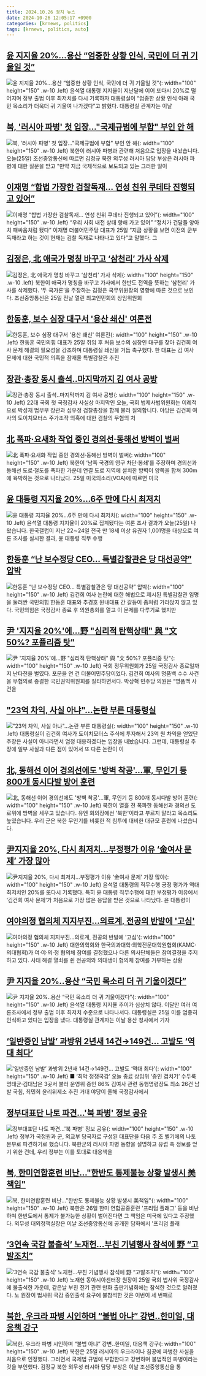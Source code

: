 ```yaml
---
title: 2024.10.26 정치 뉴스
date: 2024-10-26 12:05:17 +0900
categories: [krnews, politics]
tags: [krnews, politics, auto]
---
```

## [윤 지지율 20%…용산 “엄중한 상황 인식, 국민에 더 귀 기울일 것”](https://n.news.naver.com/mnews/article/028/0002713194)

![윤 지지율 20%…용산 “엄중한 상황 인식, 국민에 더 귀 기울일 것”](https://mimgnews.pstatic.net/image/origin/028/2024/10/25/2713194.jpg?type=nf220_150){: width="100" height="150" .w-10 .left}
윤석열 대통령 지지율이 지난달에 이어 또다시 20%로 떨어지며 정부 출범 이후 최저치를 다시 기록하자 대통령실이 “엄중한 상황 인식 아래 국민 목소리가 더욱더 귀 기울여 나가겠다”고 밝혔다. 대통령실 관계자는 이날

## [북, '러시아 파병' 첫 입장…"국제규범에 부합" 부인 안 해](https://n.news.naver.com/mnews/article/437/0000415851)

![북, '러시아 파병' 첫 입장…"국제규범에 부합" 부인 안 해](https://mimgnews.pstatic.net/image/origin/437/2024/10/25/415851.jpg?type=nf220_150){: width="100" height="150" .w-10 .left}
북한이 러시아 파병과 관련해 처음으로 입장을 내놨습니다. 오늘(25일) 조선중앙통신에 따르면 김정규 북한 외무성 러시아 담당 부상은 러시아 파병에 대한 질문을 받고 "만약 지금 국제적으로 보도되고 있는 그러한 일이

## [이재명 “합법 가장한 검찰독재… 연성 친위 쿠데타 진행되고 있어”](https://n.news.naver.com/mnews/article/366/0001027185)

![이재명 “합법 가장한 검찰독재… 연성 친위 쿠데타 진행되고 있어”](https://mimgnews.pstatic.net/image/origin/366/2024/10/25/1027185.jpg?type=nf220_150){: width="100" height="150" .w-10 .left}
“우리 사회 내전 상태 향해 가고 있어” “정치가 건달들 양아치 패싸움처럼 됐다” 이재명 더불어민주당 대표가 25일 “지금 상황을 보면 이전의 군부독재라고 하는 것이 현재는 검찰 독재로 나타나고 있다”고 말했다. 그

## [김정은, 北 애국가 명칭 바꾸고 ‘삼천리’ 가사 삭제](https://n.news.naver.com/mnews/article/023/0003866289)

![김정은, 北 애국가 명칭 바꾸고 ‘삼천리’ 가사 삭제](https://mimgnews.pstatic.net/image/origin/023/2024/10/25/3866289.jpg?type=nf220_150){: width="100" height="150" .w-10 .left}
북한이 애국가 명칭을 바꾸고 가사에서 한반도 전역을 뜻하는 ‘삼천리’ 가사를 삭제했다. ‘두 국가론’을 주장하는 김정은 국무위원장의 영향에 따른 것으로 보인다. 조선중앙통신은 25일 전날 열린 최고인민회의 상임위원회

## [한동훈, 보수 심장 대구서 '용산 쇄신' 여론전](https://n.news.naver.com/mnews/article/011/0004407172)

![한동훈, 보수 심장 대구서 '용산 쇄신' 여론전](https://mimgnews.pstatic.net/image/origin/011/2024/10/25/4407172.jpg?type=nf220_150){: width="100" height="150" .w-10 .left}
한동훈 국민의힘 대표가 25일 취임 후 처음 보수의 심장인 대구를 찾아 김건희 여사 문제 해결의 필요성을 강조하며 대통령실 쇄신을 거듭 촉구했다. 한 대표는 김 여사 문제에 대한 국민적 의혹을 잠재울 특별감찰관 추진

## [장관·총장 동시 출석‥마지막까지 김 여사 공방](https://n.news.naver.com/mnews/article/214/0001382293)

![장관·총장 동시 출석‥마지막까지 김 여사 공방](https://mimgnews.pstatic.net/image/origin/214/2024/10/25/1382293.jpg?type=nf220_150){: width="100" height="150" .w-10 .left}
22대 국회 첫 국정감사 사실상 마지막인 오늘, 국회 법제사법위원회는 이례적으로 박성재 법무부 장관과 심우정 검찰총장을 함께 불러 질의합니다. 야당은 김건희 여사의 도이치모터스 주가조작 의혹에 대한 검찰의 무혐의 처

## [北 폭파·요새화 작업 중인 경의선·동해선 방벽이 벌써](https://n.news.naver.com/mnews/article/081/0003489940)

![北 폭파·요새화 작업 중인 경의선·동해선 방벽이 벌써](https://mimgnews.pstatic.net/image/origin/081/2024/10/25/3489940.jpg?type=nf220_150){: width="100" height="150" .w-10 .left}
북한이 ‘남쪽 국경의 영구 차단·봉쇄’를 주장하며 경의선과 동해선 도로·철도를 폭파한 가운데 연결 도로 지역에 설치한 방벽이 양쪽을 합쳐 300m에 육박하는 것으로 나타났다. 25일 미국의소리(VOA)에 따르면 미국

## [윤 대통령 지지율 20%…6주 만에 다시 최저치](https://n.news.naver.com/mnews/article/057/0001849409)

![윤 대통령 지지율 20%…6주 만에 다시 최저치](https://mimgnews.pstatic.net/image/origin/057/2024/10/25/1849409.jpg?type=nf220_150){: width="100" height="150" .w-10 .left}
윤석열 대통령 지지율이 20%로 집계됐다는 여론 조사 결과가 오늘(25일) 나왔습니다. 한국갤럽이 지난 22∼24일 전국 만 18세 이상 유권자 1,001명을 대상으로 여론 조사를 실시한 결과, 윤 대통령 직무 수행

## [한동훈 “난 보수정당 CEO… 특별감찰관은 당 대선공약” 압박](https://n.news.naver.com/mnews/article/005/0001734030)

![한동훈 “난 보수정당 CEO… 특별감찰관은 당 대선공약” 압박](https://mimgnews.pstatic.net/image/origin/005/2024/10/26/1734030.jpg?type=nf220_150){: width="100" height="150" .w-10 .left}
김건희 여사 논란에 대한 해법으로 제시된 특별감찰관 임명을 둘러싼 국민의힘 한동훈 대표와 추경호 원내대표 간 갈등이 좀처럼 가라앉지 않고 있다. 국민의힘은 국정감사 종료 후 의원총회를 열고 이 문제를 다루기로 했지만

## [尹 '지지율 20%'에…野 "심리적 탄핵상태" 與 "文 50%? 포퓰리즘 탓"](https://n.news.naver.com/mnews/article/025/0003396086)

![尹 '지지율 20%'에…野 "심리적 탄핵상태" 與 "文 50%? 포퓰리즘 탓"](https://mimgnews.pstatic.net/image/origin/025/2024/10/25/3396086.jpg?type=nf220_150){: width="100" height="150" .w-10 .left}
국회 정무위원회가 25일 국정감사 종료일까지 난타전을 벌였다. 포문을 연 건 더불어민주당이었다. 김건희 여사의 명품백 수수 사건을 무혐의로 종결한 국민권익위원회를 질타하면서다. 박상혁 민주당 의원은 “명품백 사건을

## ["23억 차익, 사실 아냐"…논란 부른 대통령실](https://n.news.naver.com/mnews/article/055/0001200727)

!["23억 차익, 사실 아냐"…논란 부른 대통령실](https://mimgnews.pstatic.net/image/origin/055/2024/10/26/1200727.jpg?type=nf220_150){: width="100" height="150" .w-10 .left}
대통령실이 김건희 여사가 도이치모터스 주식에 투자해서 23억 원 차익을 얻었단 주장은 사실이 아니라면서 엄정 대응하겠다는 입장을 내놨습니다. 그런데, 대통령실 주장에 일부 사실과 다른 점이 있어서 또 다른 논란이 이

## [北, 동해선 이어 경의선에도 '방벽 착공'…軍, 무인기 등 800개 동시다발 방어 훈련](https://n.news.naver.com/mnews/article/448/0000485089)

![北, 동해선 이어 경의선에도 '방벽 착공'…軍, 무인기 등 800개 동시다발 방어 훈련](https://mimgnews.pstatic.net/image/origin/448/2024/10/25/485089.jpg?type=nf220_150){: width="100" height="150" .w-10 .left}
북한이 열흘 전 폭파한 동해선과 경의선 도로위에 방벽을 세우고 있습니다. 유엔 회의장에선 '북한'이라고 부르지 말라고 목소리도 높였습니다. 우리 군은 북한 무인기를 비롯한 적 침투에 대비한 대규모 훈련에 나섰습니다.

## [尹지지율 20%, 다시 최저치…부정평가 이유 ‘金여사 문제’ 가장 많아](https://n.news.naver.com/mnews/article/020/0003594392)

![尹지지율 20%, 다시 최저치…부정평가 이유 ‘金여사 문제’ 가장 많아](https://mimgnews.pstatic.net/image/origin/020/2024/10/25/3594392.jpg?type=nf220_150){: width="100" height="150" .w-10 .left}
윤석열 대통령의 직무수행 긍정 평가가 역대 최저치인 20%를 또다시 기록했다. 특히 윤 대통령 직무수행에 대한 부정평가 이유에서 ‘김건희 여사 문제’가 처음으로 가장 많은 응답을 받은 것으로 나타났다. 윤 대통령이

## [여야의정 협의체 지지부진…의료계, 전공의 반발에 '고심'](https://n.news.naver.com/mnews/article/014/0005258350)

![여야의정 협의체 지지부진…의료계, 전공의 반발에 '고심'](https://mimgnews.pstatic.net/image/origin/014/2024/10/25/5258350.jpg?type=nf220_150){: width="100" height="150" .w-10 .left}
대한의학회와 한국의과대학·의학전문대학원협회(KAMC·의대협회)가 여·야·의·정 협의체 참여를 결정했으나 다른 의사단체들은 참여결정을 주저하고 있다. 사태 해결 열쇠를 쥔 전공의와 의대생이 협의체 참여를 거부하는 상황

## [尹 지지율 20%..용산 “국민 목소리 더 귀 기울이겠다”](https://n.news.naver.com/mnews/article/014/0005258537)

![尹 지지율 20%..용산 “국민 목소리 더 귀 기울이겠다”](https://mimgnews.pstatic.net/image/origin/014/2024/10/25/5258537.jpg?type=nf220_150){: width="100" height="150" .w-10 .left}
윤석열 대통령 지지율 추이가 심상치 않다. 이달만 여러 여론조사에서 정부 출범 이후 최저치 수준으로 나타나서다. 대통령실은 25일 이를 엄중히 인식하고 있다는 입장을 냈다. 대통령실 관계자는 이날 용산 청사에서 기자

## [‘일반증인 남발’ 과방위 2년새 14건→149건… 고발도 ‘역대 최다’](https://n.news.naver.com/mnews/article/021/0002667611)

![‘일반증인 남발’ 과방위 2년새 14건→149건… 고발도 ‘역대 최다’](https://mimgnews.pstatic.net/image/origin/021/2024/10/25/2667611.jpg?type=nf220_150){: width="100" height="150" .w-10 .left}
■ ‘최악 정쟁국감’ 오늘 종료 상임위 ‘증인 겹치기’ 수두룩 명태균·김대남은 3곳서 불러 운영위 증인 86% 김여사 관련 동행명령장도 최소 26건 남발 국힘, 최민희 윤리위제소 추진 거대 야당이 올해 국정감사에서

## [정부대표단 나토 파견…'북 파병' 정보 공유](https://n.news.naver.com/mnews/article/055/0001200724)

![정부대표단 나토 파견…'북 파병' 정보 공유](https://mimgnews.pstatic.net/image/origin/055/2024/10/26/1200724.jpg?type=nf220_150){: width="100" height="150" .w-10 .left}
정부가 국정원과 군, 외교부 당국자로 구성된 대표단을 다음 주 초 벨기에의 나토 본부로 파견하기로 했습니다. 북한군의 러시아 파병 동향을 설명하고 유럽 측 정보를 얻기 위한 건데, 우리 정부는 이를 토대로 대응책을

## [북, 한미연합훈련 비난…"한반도 통제불능 상황 발생시 美책임"](https://n.news.naver.com/mnews/article/001/0015007798)

![북, 한미연합훈련 비난…"한반도 통제불능 상황 발생시 美책임"](https://mimgnews.pstatic.net/image/origin/001/2024/10/26/15007798.jpg?type=nf220_150){: width="100" height="150" .w-10 .left}
북한은 26일 한미 연합공중훈련 '프리덤 플래그' 등을 비난하며 한반도에서 통제가 불가능한 상황이 벌어진다면 그 책임은 미국에 있다고 주장했다. 외무성 대외정책실장은 이날 조선중앙통신에 공개한 담화에서 '프리덤 플래

## [‘3연속 국감 불출석’ 노재헌…부친 기념행사 참석에 野 “고발조치”](https://n.news.naver.com/mnews/article/029/0002911233)

![‘3연속 국감 불출석’ 노재헌…부친 기념행사 참석에 野 “고발조치”](https://mimgnews.pstatic.net/image/origin/029/2024/10/25/2911233.jpg?type=nf220_150){: width="100" height="150" .w-10 .left}
노재헌 동아시아센터장 원장이 25일 국회 법사위 국정감사에 불출석한 가운데, 같은날 부친 전기 관련 만화 출판기념회에는 참석한 것으로 알려졌다. 노 원장이 법사위 국감 증인출석 요구에 불참석한 것은 이번이 세 번째로

## [북한, 우크라 파병 시인하며 “불법 아냐” 강변..한미일, 대응책 강구](https://n.news.naver.com/mnews/article/014/0005258588)

![북한, 우크라 파병 시인하며 “불법 아냐” 강변..한미일, 대응책 강구](https://mimgnews.pstatic.net/image/origin/014/2024/10/25/5258588.jpg?type=nf220_150){: width="100" height="150" .w-10 .left}
북한은 25일 러시아의 우크라이나 침공에 파병한 사실을 처음으로 인정했다. 그러면서 국제법 규범에 부합한다고 강변하며 불법적인 파병이라는 것을 부인했다. 김정규 북한 외무성 러시아 담당 부상은 이날 조선중앙통신을 통

